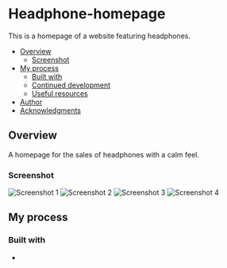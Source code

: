 # Headphone-homepage
This is a homepage of a website featuring headphones.

- [Overview](#overview)
  - [Screenshot](#screenshot)
- [My process](#my-process)
  - [Built with](#built-with)
  - [Continued development](#continued-development)
  - [Useful resources](#useful-resources)
- [Author](#author)
- [Acknowledgments](#acknowledgments)

## Overview
 A homepage for the sales of headphones with a calm feel.

### Screenshot
![Screenshot 1](./screenshot.jpg)
![Screenshot 2](./screenshot.jpg)
![Screenshot 3](./screenshot.jpg)
![Screenshot 4](./screenshot.jpg)

## My process

### Built with
- 



